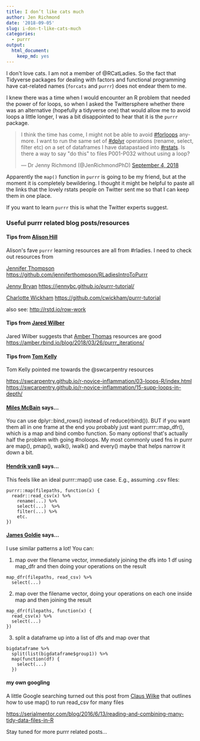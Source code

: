 ```yaml
---
title: I don’t like cats much
author: Jen Richmond
date: '2018-09-05'
slug: i-don-t-like-cats-much
categories:
  - purrr
output:
  html_document:
    keep_md: yes
---
```


I don't love cats. I am not a member of @RCatLadies. So the fact that Tidyverse packages for dealing with factors and functional programming have cat-related names (`forcats` and `purrr`) does not endear them to me. 

I knew there was a time when I would encounter an R problem that needed the power of for loops, so when I asked the Twittersphere whether there was an alternative (hopefully a tidyverse one) that would allow me to avoid loops a little longer, I was a bit disappointed to hear that it is the `purrr` package. 

<blockquote class="twitter-tweet" data-lang="en"><p lang="en" dir="ltr">I think the time has come, I might not be able to avoid <a href="https://twitter.com/hashtag/forloops?src=hash&amp;ref_src=twsrc%5Etfw">#forloops</a> anymore. I want to run the same set of <a href="https://twitter.com/hashtag/dplyr?src=hash&amp;ref_src=twsrc%5Etfw">#dplyr</a> operations (rename, select, filter etc) on a set of dataframes I have datapastaed into <a href="https://twitter.com/hashtag/rstats?src=hash&amp;ref_src=twsrc%5Etfw">#rstats</a>. Is there a way to say &quot;do this&quot; to files P001-P032 without using a loop?</p>&mdash; Dr Jenny Richmond (@JenRichmondPhD) <a href="https://twitter.com/JenRichmondPhD/status/1036830278629519360?ref_src=twsrc%5Etfw">September 4, 2018</a></blockquote>
<script async src="https://platform.twitter.com/widgets.js" charset="utf-8"></script>


Apparently the `map()` function in `purrr` is going to be my friend, but at the moment it is completely bewildering. I thought it might be helpful to paste all the links that the lovely rstats people on Twitter sent me so that I can keep them in one place. 

If you want to learn `purrr` this is what the Twitter experts suggest. 

### Useful purrr related blog posts/resources

#### Tips from [Alison Hill](@apreshill)

Alison's fave `purrr` learning resources are all from #rladies. I need to check out resources from

[Jennifer Thompson](@jent103) https://github.com/jenniferthompson/RLadiesIntroToPurrr

[Jenny Bryan](@JennyBryan)
https://jennybc.github.io/purrr-tutorial/ 

[Charlotte Wickham](@CVWickham)
https://github.com/cwickham/purrr-tutorial

also see: http://rstd.io/row-work 

#### Tips from [Jared Wilber](@jdwlbr)
Jared Wilber suggests that [Amber Thomas](@ProQuesAsker) resources are good
https://amber.rbind.io/blog/2018/03/26/purrr_iterations/

#### Tips from [Tom Kelly](@tomkXY)
Tom Kelly pointed me towards the @swcarpentry resources

https://swcarpentry.github.io/r-novice-inflammation/03-loops-R/index.html
https://swcarpentry.github.io/r-novice-inflammation/15-supp-loops-in-depth/


#### [Miles McBain](@MilesMcBain) says...

You can use dplyr::bind_rows() instead of reduce(rbind()). BUT if you want them all in one frame at the end you probably just want purrr::map_dfr(), which is a map and bind combo function. So many options! that's actually half the problem with going #noloops. My most commonly used fns in purrr are map(), pmap(), walk(), iwalk() and every() maybe that helps narrow it down a bit.

#### [Hendrik vanB](@hendrikvanb) says... 

This feels like an ideal purrr::map() use case.  E.g., assuming .csv files:

```
purrr::map(filepaths, function(x) {
  readr::read_csv(x) %>%
    rename(...) %>%
    select(...)  %>%
    filter(...) %>%
    etc.
})
```

#### [James Goldie](@rensa_co) says...
I use similar patterns a lot! You can:

1) map over the filename vector, immediately joining the dfs into 1 df using map_dfr and then doing your operations on the result

```
map_dfr(filepaths, read_csv) %>%
  select(...)
```  
2) map over the filename vector, doing your operations on each one inside map and then joining the result

```
map_dfr(filepaths, function(x) {
  read_csv(x) %>%
  select(...)
})
```

3) split a dataframe up into a list of dfs and map over that

```
bigdataframe %>%
  split(list(bigdataframe$group1)) %>%
  map(function(df) {
    select(...)
  })
```

#### my own googling
A little Google searching turned out this post from [Claus Wilke](@clauswilke) that outlines how to use map() to run read_csv for many files

https://serialmentor.com/blog/2016/6/13/reading-and-combining-many-tidy-data-files-in-R

Stay tuned for more purrr related posts...
